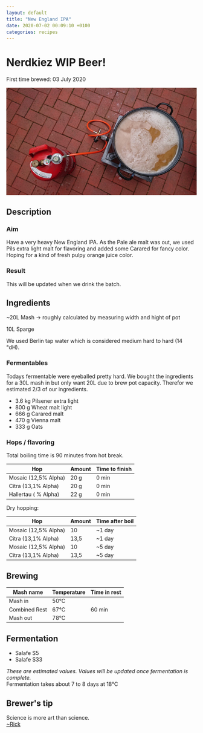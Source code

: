 ```yaml
---
layout: default
title: "New England IPA"
date: 2020-07-02 00:09:10 +0100
categories: recipes
---
```


# Nerdkiez WIP Beer!

First time brewed: 03 July 2020

![Brewing it](/assets/beer_in_progress.jpg)

## Description

### Aim

Have a very heavy New England IPA.
As the Pale ale malt was out, we used Pils extra light malt for flavoring and added some Carared for fancy color.
Hoping for a kind of fresh pulpy orange juice color.

### Result

This will be updated when we drink the batch.

## Ingredients

~20L Mash -> roughly calculated by measuring width and hight of pot

10L Sparge

We used Berlin tap water which is considered medium hard to hard (14 °dH).

### Fermentables

Todays fermentable were eyeballed pretty hard. We bought the ingredients for a 30L mash in but only want 20L due to brew pot capacity. Therefor we estimated 2/3 of our ingredients.

- 3.6 kg Pilsener extra light
- 800 g Wheat malt light
- 666 g Carared malt
- 470 g Vienna malt
- 333 g Oats

### Hops / flavoring

Total boiling time is 90 minutes from hot break.

| Hop                  | Amount | Time to finish |
| -------------------- | ------ | -------------- |
| Mosaic (12,5% Alpha) | 20 g   | 0 min          |
| Citra (13,1% Alpha)  | 20 g   | 0 min          |
| Hallertau ( % Alpha) | 22 g   | 0 min          |



Dry hopping:



| Hop |Amount | Time after boil|
| --------------------- | ----- | -------------- |
| Mosaic (12,5% Alpha) | 10 | ~1 day |
| Citra (13,1% Alpha) | 13,5 | ~1 day |
| Mosaic (12,5% Alpha) | 10 | ~5 day |
| Citra (13,1% Alpha)  | 13,5 | ~5 day |

## Brewing

| Mash name     | Temperature | Time in rest |
| ------------- | ----------- | ------------ |
| Mash in       | 50°C        |              |
| Combined Rest | 67°C        | 60 min       |
| Mash out      | 78°C        |              |

## Fermentation

- Salafe S5
- Salafe S33

_These are estimated values. Values will be updated once fermentation is complete._  
Fermentation takes about 7 to 8 days at 18°C

## Brewer's tip

Science is more art than science.  
[~Rick](https://www.youtube.com/watch?v=W5JqB6e5QwU)
